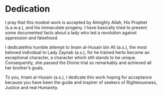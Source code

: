Dedication
==========

I pray that this modest work is accepted by Almighty Allah, His Prophet
(s.a.w.a.), and his immaculate progeny. I have basically tried to
present some documented facts about a lady who led a revolution against
oppression and falsehood.

I dedicatethis humble attempt to Imam al-Husain bin Ali (a.s.), the most
beloved individual to Lady Zaynab (a.s.), for he trained herto become an
exceptional character, a character which still stands to be unique.
Consequently, she passed the Divine trial so remarkably and achieved all
her brother’s goals.

To you, Imam al-Husain (a.s.), I dedicate this work hoping for
acceptance because you have been the guide and inspirer of seekers of
Righteousness, Justice and real Humanity.


